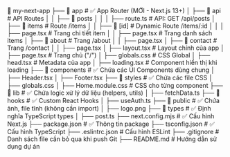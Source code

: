 📂 my-next-app
 ├── 📂 app               # ✅ App Router (MỚI - Next.js 13+)
 │    ├── 📂 api          # API Routes
 │    │    ├── 📂 posts
 │    │    │    ├── route.ts    # API: GET /api/posts
 │    ├── 📂 items        # Route /items
 │    │    ├── 📂 [id]    # Dynamic Route /items/:id
 │    │    │    ├── page.tsx  # Trang chi tiết item
 │    │    ├── page.tsx   # Trang danh sách items
 │    ├── 📂 about        # Trang /about
 │    │    ├── page.tsx
 │    ├── 📂 contact      # Trang /contact
 │    │    ├── page.tsx
 │    ├── layout.tsx      # Layout chính của app
 │    ├── page.tsx        # Trang chủ ("/")
 │    ├── globals.css     # CSS Global
 │    ├── head.tsx        # Metadata của app
 │    ├── loading.tsx     # Component hiển thị khi loading
 ├── 📂 components        # ✅ Chứa các UI Components dùng chung
 │    ├── Header.tsx
 │    ├── Footer.tsx
 ├── 📂 styles            # ✅ Chứa các file CSS
 │    ├── globals.css
 │    ├── Home.module.css # CSS cho từng component
 ├── 📂 lib               # ✅ Chứa logic xử lý dữ liệu (helpers, utils)
 │    ├── fetchData.ts
 ├── 📂 hooks             # ✅ Custom React Hooks
 │    ├── useAuth.ts
 ├── 📂 public            # ✅ Chứa ảnh, file tĩnh (không cần import)
 │    ├── logo.png
 ├── 📂 types             # ✅ Định nghĩa TypeScript types
 │    ├── post.ts
 ├── next.config.mjs      # ✅ Cấu hình Next.js
 ├── package.json         # ✅ Thông tin package
 ├── tsconfig.json        # ✅ Cấu hình TypeScript
 ├── .eslintrc.json       # Cấu hình ESLint
 ├── .gitignore           # Danh sách file cần bỏ qua khi push Git
 ├── README.md            # Hướng dẫn sử dụng dự án
